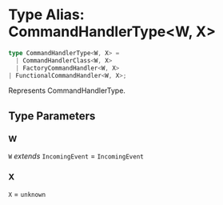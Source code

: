 # Type Alias: CommandHandlerType\<W, X\>

```ts
type CommandHandlerType<W, X> = 
  | CommandHandlerClass<W, X>
  | FactoryCommandHandler<W, X>
| FunctionalCommandHandler<W, X>;
```

Represents CommandHandlerType.

## Type Parameters

### W

`W` *extends* `IncomingEvent` = `IncomingEvent`

### X

`X` = `unknown`
